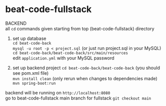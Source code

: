 # beat-code-fullstack
BACKEND  
all `cd` commands given starting from top (beat-code-fullstack) directory  

1. set up database  
`cd beat-code-back`  
`mysql -u root -p < project.sql` (or just run project.sql in your MySQL)  
`cd beat-code-back/beat-code-back/src/main/resources`  
edit `application.yml` with your MySQL password  

2. set up backend project
`cd beat-code-back/beat-code-back` (you should see pom.xml file)   
`mvn install clean` (only rerun when changes to dependencies made)  
`mvn spring-boot:run`

backend will be running on `http://localhost:8080`  
go to beat-code-fullstack main branch for fullstack `git checkout main`  
